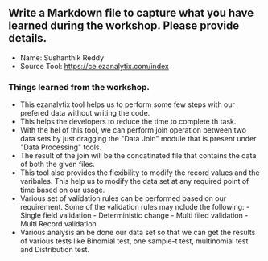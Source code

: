## Write a Markdown file to capture what you have learned during the workshop. Please provide details.
- Name: Sushanthik Reddy
- Source Tool: https://ce.ezanalytix.com/index

### Things learned from the workshop.
- This ezanalytix tool helps us to perform some few steps with our prefered data without writing the code.
- This helps the developers to reduce the time to complete th task.
- With the hel of this tool, we can perform join operation between two data sets by just dragging the "Data Join" module that is present under "Data Processing" tools.
- The result of the join will be the concatinated file that contains the data of both the given files.
- This tool also provides the flexibility to modify the record values and the varibales. This help us to modify the data set at any required point of time based on our usage.
- Various set of validation rules can be performed based on our requirement. Some of the validation rules may nclude the following:
          - Single field validation
          - Deterministic change
          - Multi filed validation
          - Multi Record validation
 - Various analysis an be done our data set so that we can get the results of various tests like Binomial test, one sample-t test, multinomial test and Distribution test. 

